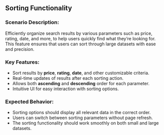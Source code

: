 ## Sorting Functionality

### Scenario Description:
Efficiently organize search results by various parameters such as price, rating, date, and more, to help users quickly find what they’re looking for. This feature ensures that users can sort through large datasets with ease and precision.

### Key Features:
- Sort results by **price**, **rating**, **date**, and other customizable criteria.
- Real-time updates of results after each sorting action.
- Allows both **ascending** and **descending** order for each parameter.
- Intuitive UI for easy interaction with sorting options.

### Expected Behavior:
- Sorting options should display all relevant data in the correct order.
- Users can switch between sorting parameters without page refresh.
- The sorting functionality should work smoothly on both small and large datasets.
